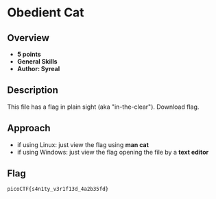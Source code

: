 # Obedient Cat

## Overview
- **5 points**
- **General Skills**
- **Author: Syreal**

## Description
This file has a flag in plain sight (aka "in-the-clear"). Download flag.

## Approach
- if using Linux: just view the flag using **man cat**
- if using Windows: just view the flag opening the file by a **text editor**

## Flag
```text
picoCTF{s4n1ty_v3r1f13d_4a2b35fd}
```

